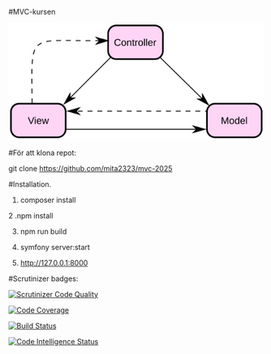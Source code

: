 #MVC-kursen

![MVC bild](public/img/mvcdiagram.svg)

#För att klona repot:

git clone https://github.com/mita2323/mvc-2025

#Installation.

1. composer install

2 .npm install

3. npm run build

4. symfony server:start

5. http://127.0.0.1:8000

#Scrutinizer badges:

[![Scrutinizer Code Quality](https://scrutinizer-ci.com/g/mita2323/mvc-2025/badges/quality-score.png?b=main)](https://scrutinizer-ci.com/g/mita2323/mvc-2025/?branch=main)

[![Code Coverage](https://scrutinizer-ci.com/g/mita2323/mvc-2025/badges/coverage.png?b=main)](https://scrutinizer-ci.com/g/mita2323/mvc-2025/?branch=main)

[![Build Status](https://scrutinizer-ci.com/g/mita2323/mvc-2025/badges/build.png?b=main)](https://scrutinizer-ci.com/g/mita2323/mvc-2025/build-status/main)

[![Code Intelligence Status](https://scrutinizer-ci.com/g/mita2323/mvc-2025/badges/code-intelligence.svg?b=main)](https://scrutinizer-ci.com/code-intelligence)